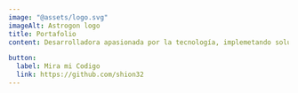 ```yaml
---
image: "@assets/logo.svg"
imageAlt: Astrogon logo
title: Portafolio
content: Desarrolladora apasionada por la tecnología, implemetando soluciones en Back ¡Explora mis proyectos y conoce más sobre mi trabajo!

button:
  label: Mira mi Codigo
  link: https://github.com/shion32
---
```

